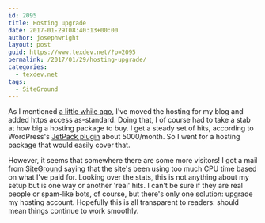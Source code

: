 ```yaml
---
id: 2095
title: Hosting upgrade
date: 2017-01-29T08:40:13+00:00
author: josephwright
layout: post
guid: https://www.texdev.net/?p=2095
permalink: /2017/01/29/hosting-upgrade/
categories:
  - texdev.net
tags:
  - SiteGround
---
```

As I mentioned [a little while ago](https://www.texdev.net/2016/12/16/texdev-net-is-now-set-up-for-https/), I've moved the hosting for my blog and added https access as-standard. Doing that, I of course had to take a stab at how big a hosting package to buy. I get a steady set of hits, according to WordPress's [JetPack plugin](https://jetpack.com/) about 5000/month. So I went for a hosting package that would easily cover that.

However, it seems that somewhere there are some more visitors! I got a mail from [SiteGround](http:///www.siteground.co.uk) saying that the site's been using too much CPU time based on what I've paid for. Looking over the stats, this is not anything about my setup but is one way or another 'real' hits. I can't be sure if they are real people or spam-like bots, of course, but there's only one solution: upgrade my hosting account. Hopefully this is all transparent to readers: should mean things continue to work smoothly.